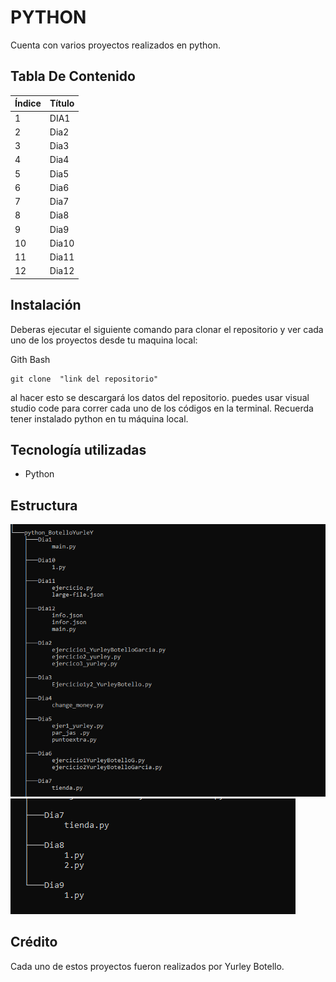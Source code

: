 
# PYTHON
 
Cuenta con varios proyectos realizados en python.

## Tabla De Contenido
| Índice | Título |
|--|------|
| 1 | DIA1 | 
| 2 | Dia2 |
| 3 | Dia3 |
| 4 | Dia4 |
| 5 | Dia5 |
| 6 | Dia6 |
| 7 | Dia7 |
| 8 | Dia8 |
| 9 | Dia9 |
| 10 | Dia10 |
| 11 | Dia11 |
| 12 | Dia12 |

## Instalación
 Deberas ejecutar el siguiente comando para clonar el repositorio y ver cada uno de los proyectos  desde tu maquina local:
 
Gith Bash

~~~ 
git clone  "link del repositorio"
~~~
al hacer esto se descargará  los datos del repositorio. puedes usar visual studio code para correr cada uno de los códigos en la terminal.
Recuerda tener instalado python en tu máquina local.

 ## Tecnología utilizadas

+ Python

## Estructura 
![alt text](pincture/image.png)
![alt text](pincture/image-1.png)
## Crédito 
Cada uno de estos proyectos fueron realizados por Yurley Botello.
